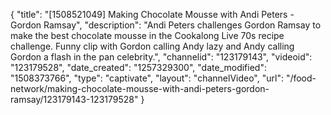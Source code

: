 {
    "title": "[1508521049] Making Chocolate Mousse with Andi Peters - Gordon Ramsay",
    "description": "Andi Peters challenges Gordon Ramsay to make the best chocolate mousse in the Cookalong Live 70s recipe challenge. Funny clip with Gordon calling Andy lazy and Andy calling Gordon a flash in the pan celebrity.",
    "channelid": "123179143",
    "videoid": "123179528",
    "date_created": "1257329300",
    "date_modified": "1508373766",
    "type": "captivate",
    "layout": "channelVideo",
    "url": "\/food-network\/making-chocolate-mousse-with-andi-peters-gordon-ramsay\/123179143-123179528"
}